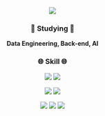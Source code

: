 <div align=center>
  <img src="https://capsule-render.vercel.app/api?type=waving&color=timeGradient&height=250&section=header&text=Hello!&fontAlignY=40&desc=seoyeon.github&fontSize=80&animation=twinkling&descSize=40">
</div>

<div align=center>
  <h3> 🌱 Studying 🌱 </h3>
  <p> <b>Data Engineering, Back-end, AI</b> </p>
</div>

<div align=center>
  <h3> 🌐 Skill 🌐 </h3>
  <p>
    <img src="https://img.shields.io/badge/Java-007396?style=flat&logo=Conda-Forge&logoColor=white" />
    <img src="https://img.shields.io/badge/Spring-6DB33F?style=flat&logo=Spring&logoColor=white" />
  </p>
  <p>
    <img src="https://img.shields.io/badge/Python-3776AB?style=flat&logo=Python&logoColor=white"/>
    <img src="https://img.shields.io/badge/Django-092E20?style=flat&logo=Django&logoColor=white"/>
  </p>
  <p>
    <img src="https://img.shields.io/badge/Pycharm-000000?style=flat&logo=Pycharm&logoColor=white"/>
    <img src="https://img.shields.io/badge/VS Code-007ACC?style=flat&logo=Visual Studio Code&logoColor=white"/>
    <img src="https://img.shields.io/badge/IntelliJ-000000?style=flat&logo=IntelliJ IDEA&logoColor=white"/>
  </p>
</div>

  

<!-- ![Footer](https://capsule-render.vercel.app/api?type=waving&color=timeGradient&height=200&section=footer) -->

<!--
**seoyeonchoi/seoyeonchoi** is a ✨ _special_ ✨ repository because its `README.md` (this file) appears on your GitHub profile.

Here are some ideas to get you started:

- 🔭 I’m currently working on ...
- 🌱  I’m currently learning ...
- 👯 I’m looking to collaborate on ...
- 🤔 I’m looking for help with ...
- 💬 Ask me about ...
- 📫 How to reach me: ...
- 😄 Pronouns: ...
- ⚡ Fun fact: ...
-->
